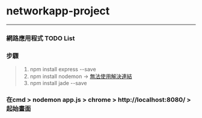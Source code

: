 # networkapp-project
---
### 網路應用程式 TODO List

### 步驟
> 1. npm install express --save
> 2. npm install nodemon -> [無法使用解決連結](https://www.twblogs.net/a/5edbd82cfa12b627653c409d)
> 3. npm install jade --save

### 在cmd > nodemon app.js > chrome > http://localhost:8080/ > 起始畫面


